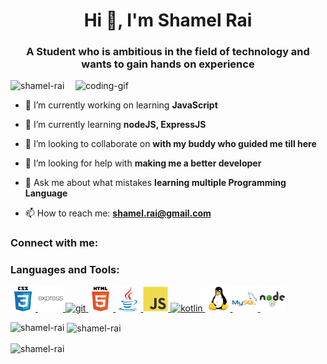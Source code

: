 <h1 align="center">Hi 👋, I'm Shamel Rai</h1>
<h3 align="center">A Student who is ambitious in the field of technology and wants to gain hands on experience</h3>
<img align="right" alt="coding-gif" width ="400" src="https://media0.giphy.com/media/bGgsc5mWoryfgKBx1u/200w.gif?cid=6c09b9526x98rddth62ie8ym2n57lqqmp2ycothw75p0nkbm&ep=v1_gifs_search&rid=200w.gif&ct=g">


<p align="left"> <img src="https://komarev.com/ghpvc/?username=shamel-rai&label=Profile%20views&color=0e75b6&style=flat" alt="shamel-rai" /> </p>

- 🔭 I’m currently working on learning **JavaScript**

- 🌱 I’m currently learning **nodeJS, ExpressJS**

- 👯 I’m looking to collaborate on **with my buddy who guided me till here**

- 🤝 I’m looking for help with **making me a better developer**

- 💬 Ask me about what mistakes **learning multiple Programming Language**

- 📫 How to reach me: **shamel.rai@gmail.com**

<h3 align="left">Connect with me:</h3>
<p align="left">
</p>

<h3 align="left">Languages and Tools:</h3>
<p align="left"> <a href="https://www.w3schools.com/css/" target="_blank" rel="noreferrer"> <img src="https://raw.githubusercontent.com/devicons/devicon/master/icons/css3/css3-original-wordmark.svg" alt="css3" width="40" height="40"/> </a> <a href="https://expressjs.com" target="_blank" rel="noreferrer"> <img src="https://raw.githubusercontent.com/devicons/devicon/master/icons/express/express-original-wordmark.svg" alt="express" width="40" height="40"/> </a> <a href="https://git-scm.com/" target="_blank" rel="noreferrer"> <img src="https://www.vectorlogo.zone/logos/git-scm/git-scm-icon.svg" alt="git" width="40" height="40"/> </a> <a href="https://www.w3.org/html/" target="_blank" rel="noreferrer"> <img src="https://raw.githubusercontent.com/devicons/devicon/master/icons/html5/html5-original-wordmark.svg" alt="html5" width="40" height="40"/> </a> <a href="https://www.java.com" target="_blank" rel="noreferrer"> <img src="https://raw.githubusercontent.com/devicons/devicon/master/icons/java/java-original.svg" alt="java" width="40" height="40"/> </a> <a href="https://developer.mozilla.org/en-US/docs/Web/JavaScript" target="_blank" rel="noreferrer"> <img src="https://raw.githubusercontent.com/devicons/devicon/master/icons/javascript/javascript-original.svg" alt="javascript" width="40" height="40"/> </a> <a href="https://kotlinlang.org" target="_blank" rel="noreferrer"> <img src="https://www.vectorlogo.zone/logos/kotlinlang/kotlinlang-icon.svg" alt="kotlin" width="40" height="40"/> </a> <a href="https://www.linux.org/" target="_blank" rel="noreferrer"> <img src="https://raw.githubusercontent.com/devicons/devicon/master/icons/linux/linux-original.svg" alt="linux" width="40" height="40"/> </a> <a href="https://www.mysql.com/" target="_blank" rel="noreferrer"> <img src="https://raw.githubusercontent.com/devicons/devicon/master/icons/mysql/mysql-original-wordmark.svg" alt="mysql" width="40" height="40"/> </a> <a href="https://nodejs.org" target="_blank" rel="noreferrer"> <img src="https://raw.githubusercontent.com/devicons/devicon/master/icons/nodejs/nodejs-original-wordmark.svg" alt="nodejs" width="40" height="40"/> </a> </p>

<p><img align="left" src="https://github-readme-stats.vercel.app/api/top-langs?username=shamel-rai&show_icons=true&locale=en&layout=compact" alt="shamel-rai" /></p>

<p>&nbsp;<img align="center" src="https://github-readme-stats.vercel.app/api?username=shamel-rai&show_icons=true&locale=en" alt="shamel-rai" /></p>

<p><img align="center" src="https://github-readme-streak-stats.herokuapp.com/?user=shamel-rai&" alt="shamel-rai" /></p>
